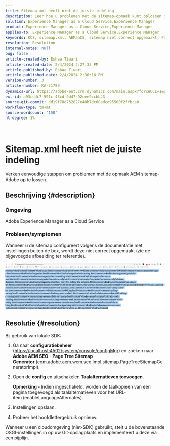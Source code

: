 ```yaml
---
title: Sitemap.xml heeft niet de juiste indeling
description: Leer hoe u problemen met de sitemap-opmaak kunt oplossen in AEM Adobe zonder complicaties.
solution: Experience Manager as a Cloud Service,Experience Manager
product: Experience Manager as a Cloud Service,Experience Manager
applies-to: Experience Manager as a Cloud Service,Experience Manager
keywords: KCS, sitemap.xml, AEMaaCS, sitemap niet correct opgemaakt, Page Tree Sitemap Generator, alternatieve taal
resolution: Resolution
internal-notes: null
bug: false
article-created-by: Eshaa Tiwari
article-created-date: 2/4/2024 2:27:33 PM
article-published-by: Eshaa Tiwari
article-published-date: 2/4/2024 2:30:16 PM
version-number: 3
article-number: KA-21789
dynamics-url: https://adobe-ent.crm.dynamics.com/main.aspx?forceUCI=1&pagetype=entityrecord&etn=knowledgearticle&id=a654be82-69c3-ee11-9079-6045bd006295
exl-id: a93cddc7-591c-43cd-9d47-92cee9ccbb43
source-git-commit: dd19f78d752827e48b7dc68adcd95500f2ffbca0
workflow-type: tm+mt
source-wordcount: '150'
ht-degree: 1%

---
```


# Sitemap.xml heeft niet de juiste indeling


Verken eenvoudige stappen om problemen met de opmaak AEM sitemap-Adobe op te lossen.

## Beschrijving {#description}


### <b>Omgeving</b>

Adobe Experience Manager as a Cloud Service



### <b>Probleem/symptomen</b>

Wanneer u de sitemap configureert volgens de documentatie met instellingen buiten de box, wordt deze niet correct opgemaakt (zie de bijgevoegde afbeelding ter referentie).

![](assets/___a754be82-69c3-ee11-9079-6045bd006295___.png)


## Resolutie {#resolution}


Bij gebruik van lokale SDK:

1. Ga naar <b>configuratiebeheer</b> ([https://localhost:4502/system/console/configMgr](http://localhost:4502/system/console/configMgr%29 "Koppeling volgen")) en zoeken naar <b>Adobe AEM SEO - Page Tree Sitemap Generator</b> (com.adobe.aem.wcm.seo.impl.sitemap.PageTreeSitemapGeneratorImpl).


2. Open de <b>config</b> en uitschakelen <b>Taalalternatieven toevoegen</b>.



   <b>Opmerking - </b>Indien ingeschakeld, worden de taalkopieën van een pagina toegevoegd als taalalternatieven voor het URL-item<b> </b>(enableLanguageAlternates).


3. Instellingen opslaan.


4. Probeer het hoofdlettergebruik opnieuw.


Wanneer u een cloudomgeving (niet-SDK) gebruikt, stelt u de bovenstaande OSGI-instellingen in op uw Git-opslagplaats en implementeert u deze via een pijplijn.
